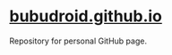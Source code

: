 # [bubudroid.github.io][websitelink]

Repository for personal GitHub page.

[websitelink]: https://bubudroid.github.io

